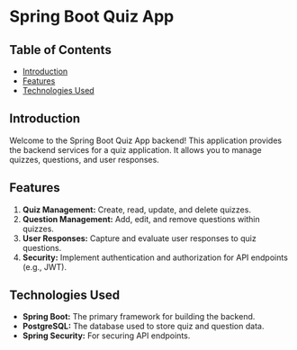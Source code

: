 # Spring Boot Quiz App 


## Table of Contents
- [Introduction](#introduction)
- [Features](#features)
- [Technologies Used](#technologies-used)


## Introduction

Welcome to the Spring Boot Quiz App backend! This application provides the backend services for a quiz application. It allows you to manage quizzes, questions, and user responses.

## Features

1. **Quiz Management:** Create, read, update, and delete quizzes.
2. **Question Management:** Add, edit, and remove questions within quizzes.
3. **User Responses:** Capture and evaluate user responses to quiz questions.
4. **Security:** Implement authentication and authorization for API endpoints (e.g., JWT).

## Technologies Used

- **Spring Boot:** The primary framework for building the backend.
- **PostgreSQL:** The database used to store quiz and question data.
- **Spring Security:** For securing API endpoints.


